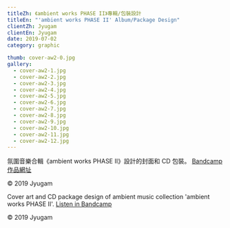 ```yaml
---
titleZh: 《ambient works PHASE II》專輯/包裝設計
titleEn: "'ambient works PHASE II' Album/Package Design"
clientZh: Jyugam
clientEn: Jyugam
date: 2019-07-02
category: graphic

thumb: cover-aw2-0.jpg
gallery:
  - cover-aw2-1.jpg
  - cover-aw2-2.jpg
  - cover-aw2-3.jpg
  - cover-aw2-4.jpg
  - cover-aw2-5.jpg
  - cover-aw2-6.jpg
  - cover-aw2-7.jpg
  - cover-aw2-8.jpg
  - cover-aw2-9.jpg
  - cover-aw2-10.jpg
  - cover-aw2-11.jpg
  - cover-aw2-12.jpg
---
```


氛圍音樂合輯《ambient works PHASE II》設計的封面和 CD 包裝。
[Bandcamp 作品網址](https://mafmadmaf.bandcamp.com/album/ambient-works-phase-ii)<br/>

© 2019 Jyugam

<!-- lang -->

Cover art and CD package design of ambient music collection 'ambient works PHASE II'.
[Listen in Bandcamp](https://mafmadmaf.bandcamp.com/album/ambient-works-phase-ii)<br/>

© 2019 Jyugam
